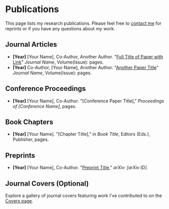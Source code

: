 # Publications

This page lists my research publications. Please feel free to [contact me](../contact.md) for reprints or if you have any questions about my work.

## Journal Articles

* **[Year]** [Your Name], Co-Author, Another Author. "[Full Title of Paper with Link](https://doi.org/10.xxxx/yyyyy)" *Journal Name*, Volume(Issue): pages.
* **[Year]** Co-Author, [Your Name], Another Author. "[Another Paper Title](https://example.com/another-paper.pdf)" *Journal Name*, Volume(Issue): pages.

## Conference Proceedings

* **[Year]** [Your Name], Co-Author. "[Conference Paper Title]," *Proceedings of [Conference Name]*, pages.

## Book Chapters

* **[Year]** [Your Name]. "[Chapter Title]," in *Book Title*, Editors (Eds.), Publisher, pages.

## Preprints

* **[Year]** [Your Name], Co-Author. "[Preprint Title](https://arxiv.org/abs/xxxx.yyyyy)," *arXiv: [arXiv ID]*.

## Journal Covers (Optional)

Explore a gallery of journal covers featuring work I've contributed to on the [Covers page](covers.md).